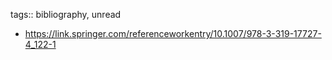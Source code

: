tags:: bibliography, unread

- https://link.springer.com/referenceworkentry/10.1007/978-3-319-17727-4_122-1